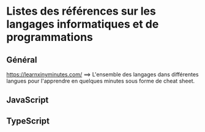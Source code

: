 # Listes des références sur les langages informatiques et de programmations

## Général

https://learnxinyminutes.com/ ==> L'ensemble des langages dans différentes langues pour l'apprendre en quelques minutes sous forme de cheat sheet.

## JavaScript


## TypeScript